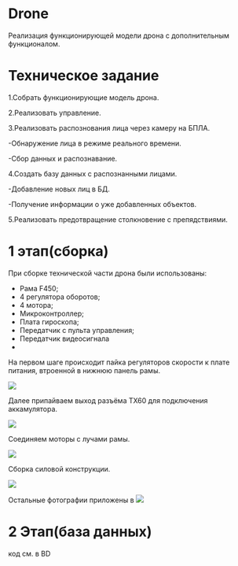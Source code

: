 # Drone
Реализация функционирующей модели дрона с дополнительным функционалом.
# Техническое задание
1.Собрать функционирующие модель дрона.

2.Реализовать управление.

3.Реализовать распознования лица через камеру на БПЛА.

  -Обнаружение лица в режиме реального времени.

  -Сбор данных и распознавание.

4.Создать базу данных с распознанными лицами.

 -Добавление новых лиц в БД.

 -Получение информации о уже добавленных объектов.

5.Реализовать предотвращение столкновение с препядствиями.
# 1 этап(сборка)
При сборке технической части дрона были использованы:
- Рама F450;
- 4 регулятора оборотов;
- 4 мотора;
- Микроконтроллер;
- Плата гироскопа;
- Передатчик с пульта управления;
- Передатчик видеосигнала
-


На первом шаге происходит пайка регуляторов скорости к плате питания, втроенной в нижнюю панель рамы.

![](https://github.com/ilya132075/Drone/blob/master/Дополнение1/сборка1.jpg)

Далее припайваем выход разъёма TX60 для подключения аккамулятора.

![](https://github.com/ilya132075/Drone/blob/master/Дополнение1/сборка2.jpg)

Соединяем моторы с лучами рамы.

![](https://github.com/ilya132075/Drone/blob/master/Дополнение1/сборка3.jpg)

Сборка силовой конструкции.

![](https://github.com/ilya132075/Drone/blob/master/Дополнение1/сборка4.jpg)

Остальные фотографии приложены в ![](https://github.com/ilya132075/Drone/blob/master/Дополнение1)
# 2 Этап(база данных)
код см. в BD
